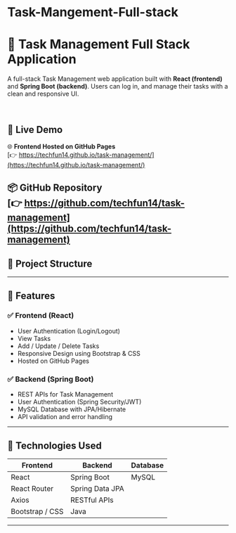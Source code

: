 # Task-Mangement-Full-stack
# 📝 Task Management Full Stack Application

A full-stack Task Management web application built with **React (frontend)** and **Spring Boot (backend)**. Users can log in, and manage their tasks with a clean and responsive UI.

<br>

## 🔗 Live Demo

🌐 **Frontend Hosted on GitHub Pages**  
[👉 https://techfun14.github.io/task-management/](https://techfun14.github.io/task-management/)

📦 **GitHub Repository**  
[👉 https://github.com/techfun14/task-management](https://github.com/techfun14/task-management)
---

## 📁 Project Structure


---

## 🚀 Features

### ✅ Frontend (React)
- User Authentication (Login/Logout)
- View Tasks
- Add / Update / Delete Tasks
- Responsive Design using Bootstrap & CSS
- Hosted on GitHub Pages

### ✅ Backend (Spring Boot)
- REST APIs for Task Management
- User Authentication (Spring Security/JWT)
- MySQL Database with JPA/Hibernate
- API validation and error handling

---

## 🔧 Technologies Used

| Frontend           | Backend              | Database |
|--------------------|----------------------|----------|
| React              | Spring Boot          | MySQL    |
| React Router       | Spring Data JPA      |          |
| Axios              | RESTful APIs         |          |
| Bootstrap / CSS    | Java                 |          |

---


